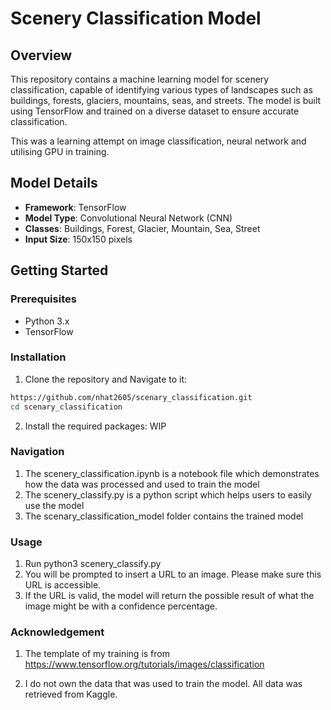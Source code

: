 # Scenery Classification Model

## Overview
This repository contains a machine learning model for scenery classification, capable of identifying various types of landscapes such as buildings, forests, glaciers, mountains, seas, and streets. The model is built using TensorFlow and trained on a diverse dataset to ensure accurate classification.

This was a learning attempt on image classification, neural network and utilising GPU in training.

## Model Details
- **Framework**: TensorFlow
- **Model Type**: Convolutional Neural Network (CNN)
- **Classes**: Buildings, Forest, Glacier, Mountain, Sea, Street
- **Input Size**: 150x150 pixels

## Getting Started

### Prerequisites
- Python 3.x
- TensorFlow

### Installation
1. Clone the repository and Navigate to it:
```bash
https://github.com/nhat2605/scenary_classification.git
cd scenary_classification
```

2. Install the required packages: WIP

### Navigation
1. The scenery_classification.ipynb is a notebook file which demonstrates how the data was processed and used to train the model
2. The scenery_classify.py is a python script which helps users to easily use the model
3. The scenary_classification_model folder contains the trained model

### Usage
1. Run python3 scenery_classify.py
2. You will be prompted to insert a URL to an image. Please make sure this URL is accessible.
3. If the URL is valid, the model will return the possible result of what the image might be with a confidence percentage.

### Acknowledgement
1. The template of my training is from https://www.tensorflow.org/tutorials/images/classification

2. I do not own the data that was used to train the model. All data was retrieved from Kaggle.
